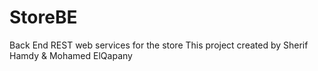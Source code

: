 # StoreBE
Back End REST web services for the store
This project created by Sherif Hamdy & Mohamed ElQapany
